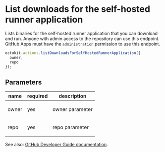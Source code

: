 # List downloads for the self-hosted runner application

Lists binaries for the self-hosted runner application that you can download and run. Anyone with admin access to the repository can use this endpoint. GitHub Apps must have the `administration` permission to use this endpoint.

```js
octokit.actions.listDownloadsForSelfHostedRunnerApplication({
  owner,
  repo
});
```

## Parameters

<table>
  <thead>
    <tr>
      <th>name</th>
      <th>required</th>
      <th>description</th>
    </tr>
  </thead>
  <tbody>
    <tr><td>owner</td><td>yes</td><td>

owner parameter

</td></tr>
<tr><td>repo</td><td>yes</td><td>

repo parameter

</td></tr>
  </tbody>
</table>

See also: [GitHub Developer Guide documentation](endpoint.documentationUrl).
